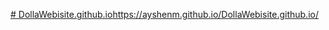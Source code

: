 [# DollaWebisite.github.io](https://ayshenm.github.io/DollaWebisite.github.io/)https://ayshenm.github.io/DollaWebisite.github.io/
